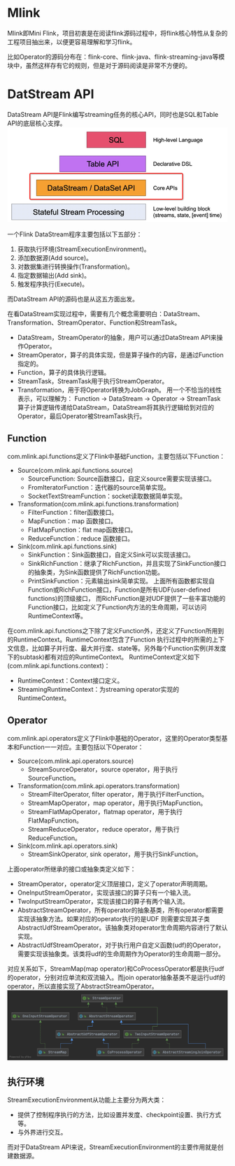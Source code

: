# Mlink
Mlink即Mini Flink，项目初衷是在阅读flink源码过程中，将flink核心特性从复杂的工程项目抽出来，以便更容易理解和学习flink。

比如Operator的源码分布在：flink-core、flink-java、flink-streaming-java等模块中，虽然这样存有它的规则，但是对于源码阅读是非常不方便的。

# DatStream API
DataStream API是Flink编写streaming任务的核心API，同时也是SQL和Table API的底层核心支撑。
![DataStream API](doc/datastrea_api.png)

一个Flink DataStream程序主要包括以下五部分：
1. 获取执行环境(StreamExecutionEnvironment)。
2. 添加数据源(Add source)。
3. 对数据集进行转换操作(Transformation)。
4. 指定数据输出(Add sink)。
5. 触发程序执行(Execute)。

而DataStream API的源码也是从这五方面出发。

在看DataStream实现过程中，需要有几个概念需要明白：DataStream、Transformation、StreamOperator、Function和StreamTask。
* DataStream，StreamOperator的抽象，用户可以通过DataStream API来操作Operator。
* StreamOperator，算子的具体实现，但是算子操作的内容，是通过Function指定的。
* Function，算子的具体执行逻辑。
* StreamTask，StreamTask用于执行StreamOperator。
* Transformation，用于将Operator转换为JobGraph。
  用一个不恰当的线性表示，可以理解为：
  Function -> DataStream -> Operator -> StreamTask
  算子计算逻辑传递给DataStream，DataStream将其执行逻辑给到对应的Operator，最后Operator被StreamTask执行。

## Function
com.mlink.api.functions定义了Flink中基础Function，主要包括以下Function：
 * Source(com.mlink.api.functions.source)
    * SourceFunction: Source函数接口，自定义source需要实现该接口。
    * FromIteratorFunction：迭代器的source简单实现。
    * SocketTextStreamFunction：socket读取数据简单实现。
 * Transformation(com.mlink.api.functions.transformation)
    * FilterFunction：filter函数接口。
    * MapFunction：map 函数接口。
    * FlatMapFunction：flat map函数接口。
    * ReduceFunction：reduce 函数接口。
 * Sink(com.mlink.api.functions.sink)
    * SinkFunction：Sink函数接口，自定义Sink可以实现该接口。
    * SinkRichFunction：继承了RichFunction，并且实现了SinkFunction接口的抽象类，为Sink函数提供了RichFunction功能。
    * PrintSinkFunction：元素输出sink简单实现。
上面所有函数都实现自Function或RichFunction接口，Function是所有UDF(user-defined functions)的顶级接口，
而RichFunction是对UDF提供了一些丰富功能的Function接口，比如定义了Function内方法的生命周期，可以访问RuntimeContext等。

在com.mlink.api.functions之下除了定义Function外，还定义了Function所用到的RuntimeContext。RuntimeContext包含了Function
执行过程中的所需的上下文信息，比如算子并行度、最大并行度、state等。另外每个Function实例(并发度下的subtask)都有对应的RuntimeContext。
RuntimeContext定义如下(com.mlink.api.functions.context)：
 * RuntimeContext：Context接口定义。
 * StreamingRuntimeContext：为streaming operator实现的RuntimeContext。

## Operator
com.mlink.api.operators定义了Flink中基础的Operator，这里的Operator类型基本和Function一一对应。主要包括以下Operator：
 * Source(com.mlink.api.operators.source)
    * StreamSourceOperator，source operator，用于执行SourceFunction。
 * Transformation(com.mlink.api.operators.transformation)
    * StreamFilterOperator, filter operator，用于执行FilterFunction。
    * StreamMapOperator，map operator，用于执行MapFunction。
    * StreamFlatMapOperator，flatmap operator，用于执行FlatMapFunction。
    * StreamReduceOperator，reduce operator，用于执行ReduceFunction。
 * Sink(com.mlink.api.operators.sink)
    * StreamSinkOperator, sink operator，用于执行SinkFunction。

上面operator所继承的接口或抽象类定义如下：
 * StreamOperator，operator定义顶层接口，定义了operator声明周期。
 * OneInputStreamOperator，实现该接口的算子只有一个输入流。
 * TwoInputStreamOperator，实现该接口的算子有两个输入流。
 * AbstractStreamOperator，所有operator的抽象基类，所有operator都需要实现该抽象方法。如果对应的operator执行的是UDF
则需要实现其子类AbstractUdfStreamOperator。该抽象类对operator生命周期内容进行了默认实现。
 * AbstractUdfStreamOperator，对于执行用户自定义函数(udf)的Operator，需要实现该抽象类。该类将udf的生命周期作为Operator的生命周期一部分。 

对应关系如下，StreamMap(map operator)和CoProcessOperator都是执行udf的operator，分别对应单流和双流输入。而join 
operator抽象基类不是运行udf的operator，所以直接实现了AbstractStreamOperator。
![operator对应关系](doc/StreamOperator.png)

## 执行环境
StreamExecutionEnvironment从功能上主要分为两大类：
* 提供了控制程序执行的方法，比如设置并发度、checkpoint设置、执行方式等。
* 与外界进行交互。

而对于DataStream API来说，StreamExecutionEnvironment的主要作用就是创建数据源。
